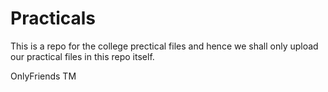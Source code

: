 # Practicals
This is a repo for the college prectical files and hence we shall only upload our practical files in this repo itself.

OnlyFriends TM 
 
 
 
